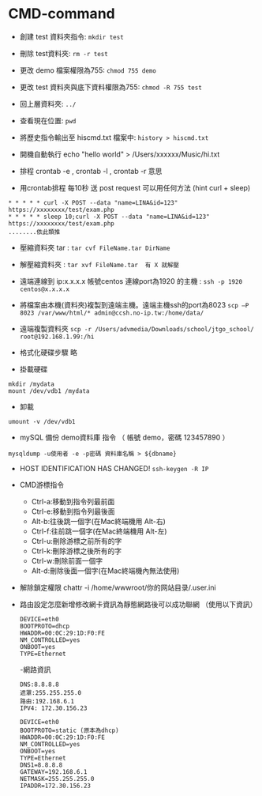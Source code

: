 # CMD-command

- 創建 test 資料夾指令:  ```mkdir test```

- 刪除 test資料夾: ```rm -r test ```

- 更改 demo 檔案權限為755: ```chmod 755 demo```

- 更改 test 資料夾與底下資料權限為755: ```chmod -R 755 test```

- 回上層資料夾: ```../``` 

- 查看現在位置: ```pwd```

- 將歷史指令輸出至 hiscmd.txt 檔案中: ```history > hiscmd.txt``` 

- 開機自動執行 echo "hello world" > /Users/xxxxxx/Music/hi.txt

- 排程 crontab -e ,  crontab -l ,  crontab -r 意思


- 用crontab排程 每10秒 送 post request  可以用任何方法 (hint curl + sleep)

```
* * * * * curl -X POST --data "name=LINA&id=123"  https://xxxxxxxx/test/exam.php
* * * * * sleep 10;curl -X POST --data "name=LINA&id=123"  https://xxxxxxxx/test/exam.php
........依此類推
```


- 壓縮資料夾 tar :  ```tar cvf FileName.tar DirName```

- 解壓縮資料夾 : ```tar xvf FileName.tar  有 X 就解壓```

- 遠端連線到 ip:x.x.x.x 帳號centos 連線port為1920 的主機 : ```ssh -p 1920 centos@x.x.x.x```

- 將檔案由本機(資料夾)複製到遠端主機。遠端主機ssh的port為8023
```scp –P 8023 /var/www/html/* admin@ccsh.no-ip.tw:/home/data/```
- 遠端複製資料夾
```scp -r /Users/advmedia/Downloads/school/jtgo_school/ root@192.168.1.99:/hi```

- 格式化硬碟步驟 略

- 掛載硬碟
```
mkdir /mydata
mount /dev/vdb1 /mydata
```

- 卸載
```
umount -v /dev/vdb1
```


- mySQL 備份 demo資料庫  指令 （ 帳號 demo，密碼 123457890 ）
```
mysqldump -u使用者 -e -p密碼 資料庫名稱 > ${dbname}
```
- HOST IDENTIFICATION HAS CHANGED!
```ssh-keygen -R IP```

- CMD游標指令
  - Ctrl-a:移動到指令列最前面 
  - Ctrl-e:移動到指令列最後面 
  - Alt-b:往後跳一個字(在Mac終端機用 Alt-右) 
  - Ctrl-f:往前跳一個字(在Mac終端機用 Alt-左) 
  - Ctrl-u:刪除游標之前所有的字 
  - Ctrl-k:刪除游標之後所有的字 
  - Ctrl-w:刪除前面一個字 
  - Alt-d:刪除後面一個字(在Mac終端機內無法使用)

- 解除鎖定權限
chattr -i /home/wwwroot/你的网站目录/.user.ini

- 路由設定怎麼新增修改網卡資訊為靜態網路後可以成功聯網 （使用以下資訊）

  ```
  DEVICE=eth0
  BOOTPROTO=dhcp
  HWADDR=00:0C:29:1D:F0:FE
  NM_CONTROLLED=yes
  ONBOOT=yes
  TYPE=Ethernet
  ```

  -網路資訊
  ```
  DNS:8.8.8.8 
  遮罩:255.255.255.0
  路由:192.168.6.1
  IPV4: 172.30.156.23
  ```

  ```
  DEVICE=eth0
  BOOTPROTO=static (原本為dhcp)
  HWADDR=00:0C:29:1D:F0:FE
  NM_CONTROLLED=yes
  ONBOOT=yes
  TYPE=Ethernet
  DNS1=8.8.8.8
  GATEWAY=192.168.6.1
  NETMASK=255.255.255.0
  IPADDR=172.30.156.23
  ```
